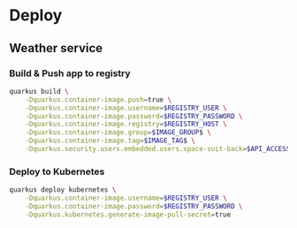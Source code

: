 # Deploy

## Weather service

### Build & Push app to registry

```sh
quarkus build \
    -Dquarkus.container-image.push=true \
    -Dquarkus.container-image.username=$REGISTRY_USER \
    -Dquarkus.container-image.password=$REGISTRY_PASSWORD \
    -Dquarkus.container-image.registry=$REGISTRY_HOST \
    -Dquarkus.container-image.group=$IMAGE_GROUP$ \
    -Dquarkus.container-image.tag=$IMAGE_TAG$ \
    -Dquarkus.security.users.embedded.users.space-suit-back=$API_ACCESS_PASSWORD
```

### Deploy to Kubernetes

```sh
quarkus deploy kubernetes \
    -Dquarkus.container-image.username=$REGISTRY_USER \
    -Dquarkus.container-image.password=$REGISTRY_PASSWORD \
    -Dquarkus.kubernetes.generate-image-pull-secret=true
```

